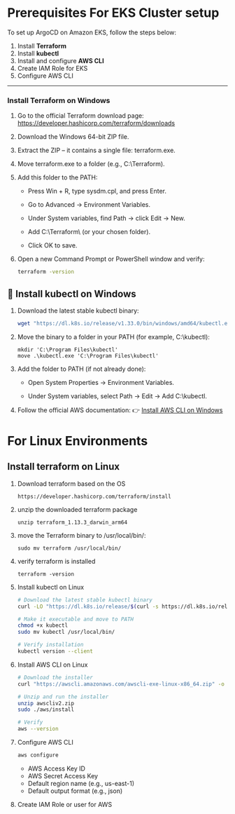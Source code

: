 # Prerequisites For EKS Cluster setup

To set up ArgoCD on Amazon EKS, follow the steps below:

1. Install **Terraform**
2. Install **kubectl**
3. Install and configure **AWS CLI**
4. Create IAM Role for EKS
5. Configure AWS CLI

---

### Install Terraform on Windows

1. Go to the official Terraform download page:    
   https://developer.hashicorp.com/terraform/downloads

2. Download the Windows 64-bit ZIP file.

3. Extract the ZIP – it contains a single file: terraform.exe.

4. Move terraform.exe to a folder (e.g., C:\Terraform\).

5. Add this folder to the PATH:

   - Press Win + R, type sysdm.cpl, and press Enter.

   - Go to Advanced → Environment Variables.

   - Under System variables, find Path → click Edit → New.

   - Add C:\Terraform\ (or your chosen folder).

   - Click OK to save.
6. Open a new Command Prompt or PowerShell window and verify:
   ```sh
   terraform -version
   ```


## 🔹 Install kubectl on Windows
1. Download the latest stable kubectl binary:
   ```powershell
   wget "https://dl.k8s.io/release/v1.33.0/bin/windows/amd64/kubectl.exe"
   ```
2. Move the binary to a folder in your PATH (for example, C:\kubectl):
   ```
   mkdir 'C:\Program Files\kubectl'
   move .\kubectl.exe 'C:\Program Files\kubectl'

3. Add the folder to PATH (if not already done):

   - Open System Properties → Environment Variables.

   - Under System variables, select Path → Edit → Add C:\kubectl.

1. Follow the official AWS documentation:
   👉 [Install AWS CLI on Windows](https://docs.aws.amazon.com/cli/latest/userguide/getting-started-install.html)


# For Linux Environments

##  Install terraform on Linux

1. Download terraform based on the OS

   ```
   https://developer.hashicorp.com/terraform/install
   ```
2. unzip the downloaded terraform package

   ```
   unzip terraform_1.13.3_darwin_arm64
   ```
3. move the Terraform binary to /usr/local/bin/:

   ```
   sudo mv terraform /usr/local/bin/
   ```
4. verify terraform is installed
   ```
   terraform -version
   ```

2. Install kubectl on Linux
   ```bash
   # Download the latest stable kubectl binary
   curl -LO "https://dl.k8s.io/release/$(curl -s https://dl.k8s.io/release/stable.txt)/bin/linux/amd64/kubectl"

   # Make it executable and move to PATH
   chmod +x kubectl
   sudo mv kubectl /usr/local/bin/

   # Verify installation
   kubectl version --client
   ```
3. Install AWS CLI on Linux
   ```bash
   # Download the installer
   curl "https://awscli.amazonaws.com/awscli-exe-linux-x86_64.zip" -o "awscliv2.zip"

   # Unzip and run the installer
   unzip awscliv2.zip
   sudo ./aws/install

   # Verify
   aws --version
   ```
4. Configure AWS CLI
   ```bash
   aws configure
   ```
   - AWS Access Key ID
   - AWS Secret Access Key
   - Default region name (e.g., us-east-1)
   - Default output format (e.g., json)

5. Create IAM Role or user for AWS
